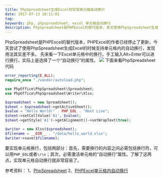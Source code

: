 ```yaml
---
title: PhpSpreadsheet生成Excel时实现单元格自动换行
date: 2017-07-13 10:11:01
tag: 
keywords: php, phpspreadsheet, excel 单元格自动换行
description: PhpSpreadsheet是PHPExcel的替代版本，本文使用PhpSpreadsheet生成Excel的时候支持单元格内的自动换行。
---
```


PhpSpreadsheet是PHPExcel的替代版本，PHPExcel的作者已经停止了更新，今天尝试了使用PhpSpreadsheet生成Excel的时候支持单元格内的自动换行，发现用法其实差不多。
先来看一下Excel单元格中的换行，手工输入Alt+Enter可以进行换行，实际上是选择了一个“自动换行”的属性。
![](/20170713-phpspreadsheet-make-enter/39469-20170713100958275-1627855116.png)
下面来看PhpSpreadsheet代码

```php
error_reporting(E_ALL);
require_once "./vendor/autoload.php";

use PhpOffice\PhpSpreadsheet\Spreadsheet;
use PhpOffice\PhpSpreadsheet\Writer\Xlsx;

$spreadsheet = new Spreadsheet();
$sheet = $spreadsheet->getActiveSheet();
$value = "Hello World!" . PHP_EOL . "Next Line";
$sheet->setCellValue('A1', $value);
$sheet->getStyle('A1')->getAlignment()->setWrapText(true);

$writer = new Xlsx($spreadsheet);
$filename = __DIR__ . "/data/hello_world.xlsx";
$writer->save($filename);
```
要实现单元格换行，包括两部分：首先，需要换行的内容之间必需包括换行符，可以用```PHP_EOL```或者```\r\n```；其次，必需激活单元格的“自动换行”属性。了解了这两点，实现单元格自动换行就非常容易了。

参考资料：
1、[PhpSpreadsheet](http://phpspreadsheet.readthedocs.io/en/develop/)
2、[PHPExcel单元格内自动换行](http://www.cnblogs.com/shanmao/archive/2013/08/23/phpexcel.html)
